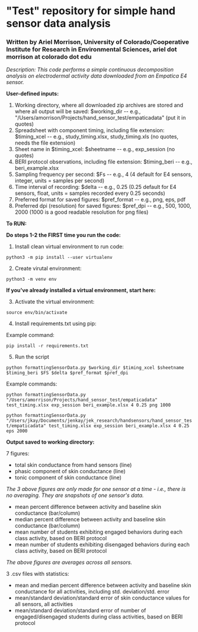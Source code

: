 
# "Test" repository for simple hand sensor data analysis
### Written by Ariel Morrison, University of Colorado/Cooperative Institute for Research in Environmental Sciences, ariel dot morrison at colorado dot edu

*Description: This code performs a simple continuous decomposition analysis on electrodermal activity data downloaded from an Empatica E4 sensor.*

**User-defined inputs:**
1. Working directory, where all downloaded zip archives are stored and where all output will be saved: $working_dir  --  e.g., "/Users/amorrison/Projects/hand_sensor_test/empaticadata" (put it in quotes)
2. Spreadsheet with component timing, including file extension: $timing_xcel -- e.g., study_timing.xlsx, study_timing.xls (no quotes, needs the file extension)
3. Sheet name in $timing_xcel: $sheetname -- e.g., exp_session (no quotes)
4. BERI protocol observations, including file extension: $timing_beri -- e.g., beri_example.xlsx
5. Sampling frequency per second: $Fs  --  e.g., 4 (4 default for E4 sensors, integer, units = samples per second)
6. Time interval of recording: $delta  --  e.g., 0.25 (0.25 default for E4 sensors, float, units = samples recorded every 0.25 seconds)
7. Preferred format for saved figures: $pref_format -- e.g., png, eps, pdf
8. Preferred dpi (resolution) for saved figures: $pref_dpi -- e.g., 500, 1000, 2000 (1000 is a good readable resolution for png files)



**To RUN:**

**Do steps 1-2 the FIRST time you run the code:**

1) Install clean virtual environment to run code:

`python3 -m pip install --user virtualenv`


2) Create virutal environment:

`python3 -m venv env`



**If you've already installed a virtual environment, start here:**

3) Activate the virtual environment:

`source env/bin/activate`


4) Install requirements.txt using pip:

Example command:

`pip install -r requirements.txt`


5) Run the script

`python formattingSensorData.py $working_dir $timing_xcel $sheetname $timing_beri $FS $delta $pref_format $pref_dpi`


Example commands:

`python formattingSensorData.py "/Users/amorrison/Projects/hand_sensor_test/empaticadata" test_timing.xlsx exp_session beri_example.xlsx 4 0.25 png 1000`


`python formattingSensorData.py "/Users/jkay/Documents/jenkay/jek_research/handsensors/hand_sensor_test/empaticadata" test_timing.xlsx exp_session beri_example.xlsx 4 0.25 eps 2000`


**Output saved to working directory:**

7 figures:
- total skin conductance from hand sensors (line)
- phasic component of skin conductance (line)
- tonic component of skin conductance (line)

*The 3 above figures are only made for one sensor at a time - i.e., there is no averaging. They are snapshots of one sensor's data.*

- mean percent difference between activity and baseline skin conductance (bar/column)
- median percent difference between activity and baseline skin conductance (bar/column)
- mean number of students exhibiting engaged behaviors during each class activity, based on BERI protocol 
- mean number of students exhibiting disengaged behaviors during each class activity, based on BERI protocol

*The above figures are averages across all sensors.*


3 .csv files with statistics:
- mean and median percent difference between activity and baseline skin conductance for all activities, including std. deviation/std. error
- mean/standard deviation/standard error of skin conductance values for all sensors, all activities
- mean/standard deviation/standard error of number of engaged/disengaged students during class activities, based on BERI protocol
